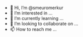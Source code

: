 - 👋 Hi, I’m @smeuromerkur
- 👀 I’m interested in ...
- 🌱 I’m currently learning ...
- 💞️ I’m looking to collaborate on ...
- 📫 How to reach me ...

<!---
smeuromerkur/smeuromerkur is a ✨ special ✨ repository because its `README.md` (this file) appears on your GitHub profile.
You can click the Preview link to take a look at your changes.
--->
